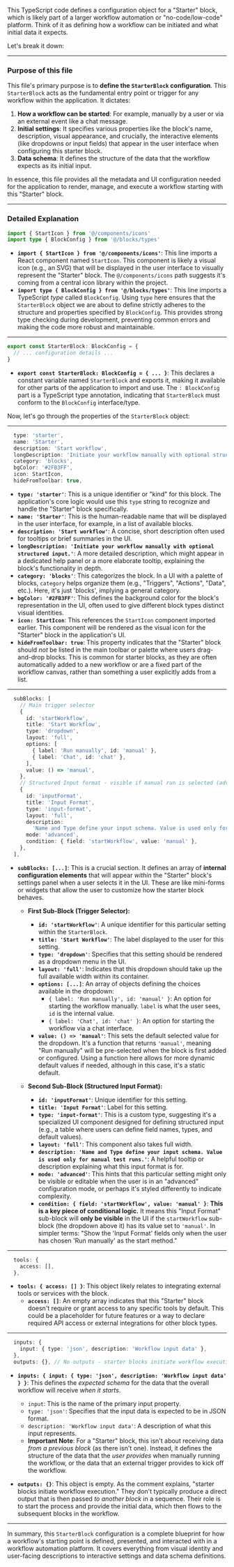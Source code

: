 This TypeScript code defines a configuration object for a "Starter" block, which is likely part of a larger workflow automation or "no-code/low-code" platform. Think of it as defining how a workflow can be initiated and what initial data it expects.

Let's break it down:

---

### **Purpose of this file**

This file's primary purpose is to **define the `StarterBlock` configuration**. This `StarterBlock` acts as the fundamental entry point or trigger for any workflow within the application. It dictates:

1.  **How a workflow can be started**: For example, manually by a user or via an external event like a chat message.
2.  **Initial settings**: It specifies various properties like the block's name, description, visual appearance, and crucially, the interactive elements (like dropdowns or input fields) that appear in the user interface when configuring this starter block.
3.  **Data schema**: It defines the structure of the data that the workflow expects as its initial input.

In essence, this file provides all the metadata and UI configuration needed for the application to render, manage, and execute a workflow starting with this "Starter" block.

---

### **Detailed Explanation**

```typescript
import { StartIcon } from '@/components/icons'
import type { BlockConfig } from '@/blocks/types'
```

*   **`import { StartIcon } from '@/components/icons'`**: This line imports a React component named `StartIcon`. This component is likely a visual icon (e.g., an SVG) that will be displayed in the user interface to visually represent the "Starter" block. The `@/components/icons` path suggests it's coming from a central icon library within the project.
*   **`import type { BlockConfig } from '@/blocks/types'`**: This line imports a TypeScript *type* called `BlockConfig`. Using `type` here ensures that the `StarterBlock` object we are about to define strictly adheres to the structure and properties specified by `BlockConfig`. This provides strong type checking during development, preventing common errors and making the code more robust and maintainable.

---

```typescript
export const StarterBlock: BlockConfig = {
  // ... configuration details ...
}
```

*   **`export const StarterBlock: BlockConfig = { ... }`**: This declares a constant variable named `StarterBlock` and exports it, making it available for other parts of the application to import and use. The `: BlockConfig` part is a TypeScript type annotation, indicating that `StarterBlock` must conform to the `BlockConfig` interface/type.

Now, let's go through the properties of the `StarterBlock` object:

---

```typescript
  type: 'starter',
  name: 'Starter',
  description: 'Start workflow',
  longDescription: 'Initiate your workflow manually with optional structured input.',
  category: 'blocks',
  bgColor: '#2FB3FF',
  icon: StartIcon,
  hideFromToolbar: true,
```

*   **`type: 'starter'`**: This is a unique identifier or "kind" for this block. The application's core logic would use this `type` string to recognize and handle the "Starter" block specifically.
*   **`name: 'Starter'`**: This is the human-readable name that will be displayed in the user interface, for example, in a list of available blocks.
*   **`description: 'Start workflow'`**: A concise, short description often used for tooltips or brief summaries in the UI.
*   **`longDescription: 'Initiate your workflow manually with optional structured input.'`**: A more detailed description, which might appear in a dedicated help panel or a more elaborate tooltip, explaining the block's functionality in depth.
*   **`category: 'blocks'`**: This categorizes the block. In a UI with a palette of blocks, `category` helps organize them (e.g., "Triggers", "Actions", "Data", etc.). Here, it's just 'blocks', implying a general category.
*   **`bgColor: '#2FB3FF'`**: This defines the background color for the block's representation in the UI, often used to give different block types distinct visual identities.
*   **`icon: StartIcon`**: This references the `StartIcon` component imported earlier. This component will be rendered as the visual icon for the "Starter" block in the application's UI.
*   **`hideFromToolbar: true`**: This property indicates that the "Starter" block should *not* be listed in the main toolbar or palette where users drag-and-drop blocks. This is common for starter blocks, as they are often automatically added to a new workflow or are a fixed part of the workflow canvas, rather than something a user explicitly adds from a list.

---

```typescript
  subBlocks: [
    // Main trigger selector
    {
      id: 'startWorkflow',
      title: 'Start Workflow',
      type: 'dropdown',
      layout: 'full',
      options: [
        { label: 'Run manually', id: 'manual' },
        { label: 'Chat', id: 'chat' },
      ],
      value: () => 'manual',
    },
    // Structured Input format - visible if manual run is selected (advanced mode)
    {
      id: 'inputFormat',
      title: 'Input Format',
      type: 'input-format',
      layout: 'full',
      description:
        'Name and Type define your input schema. Value is used only for manual test runs.',
      mode: 'advanced',
      condition: { field: 'startWorkflow', value: 'manual' },
    },
  ],
```

*   **`subBlocks: [...]`**: This is a crucial section. It defines an array of **internal configuration elements** that will appear *within* the "Starter" block's settings panel when a user selects it in the UI. These are like mini-forms or widgets that allow the user to customize how the starter block behaves.

    *   **First Sub-Block (Trigger Selector):**
        *   **`id: 'startWorkflow'`**: A unique identifier for this particular setting within the `StarterBlock`.
        *   **`title: 'Start Workflow'`**: The label displayed to the user for this setting.
        *   **`type: 'dropdown'`**: Specifies that this setting should be rendered as a dropdown menu in the UI.
        *   **`layout: 'full'`**: Indicates that this dropdown should take up the full available width within its container.
        *   **`options: [...]`**: An array of objects defining the choices available in the dropdown:
            *   `{ label: 'Run manually', id: 'manual' }`: An option for starting the workflow manually. `label` is what the user sees, `id` is the internal value.
            *   `{ label: 'Chat', id: 'chat' }`: An option for starting the workflow via a chat interface.
        *   **`value: () => 'manual'`**: This sets the default selected value for the dropdown. It's a function that returns `'manual'`, meaning "Run manually" will be pre-selected when the block is first added or configured. Using a function here allows for more dynamic default values if needed, although in this case, it's a static default.

    *   **Second Sub-Block (Structured Input Format):**
        *   **`id: 'inputFormat'`**: Unique identifier for this setting.
        *   **`title: 'Input Format'`**: Label for this setting.
        *   **`type: 'input-format'`**: This is a custom type, suggesting it's a specialized UI component designed for defining structured input (e.g., a table where users can define field names, types, and default values).
        *   **`layout: 'full'`**: This component also takes full width.
        *   **`description: 'Name and Type define your input schema. Value is used only for manual test runs.'`**: A helpful tooltip or description explaining what this input format is for.
        *   **`mode: 'advanced'`**: This hints that this particular setting might only be visible or editable when the user is in an "advanced" configuration mode, or perhaps it's styled differently to indicate complexity.
        *   **`condition: { field: 'startWorkflow', value: 'manual' }`**: **This is a key piece of conditional logic.** It means this "Input Format" sub-block will **only be visible** in the UI if the `startWorkflow` sub-block (the dropdown above it) has its value set to `'manual'`. In simpler terms: "Show the 'Input Format' fields only when the user has chosen 'Run manually' as the start method."

---

```typescript
  tools: {
    access: [],
  },
```

*   **`tools: { access: [] }`**: This object likely relates to integrating external tools or services with the block.
    *   **`access: []`**: An empty array indicates that this "Starter" block doesn't require or grant access to any specific tools by default. This could be a placeholder for future features or a way to declare required API access or external integrations for other block types.

---

```typescript
  inputs: {
    input: { type: 'json', description: 'Workflow input data' },
  },
  outputs: {}, // No outputs - starter blocks initiate workflow execution
```

*   **`inputs: { input: { type: 'json', description: 'Workflow input data' } }`**: This defines the *expected schema* for the data that the overall workflow will receive *when it starts*.
    *   `input`: This is the name of the primary input property.
    *   `type: 'json'`: Specifies that the input data is expected to be in JSON format.
    *   `description: 'Workflow input data'`: A description of what this input represents.
    *   **Important Note**: For a "Starter" block, this isn't about receiving data *from a previous block* (as there isn't one). Instead, it defines the structure of the data that the *user provides* when manually running the workflow, or the data that an external trigger provides to kick off the workflow.

*   **`outputs: {}`**: This object is empty. As the comment explains, "starter blocks initiate workflow execution." They don't typically produce a direct output that is then passed *to another block* in a sequence. Their role is to start the process and provide the initial data, which then flows to the subsequent blocks in the workflow.

---

In summary, this `StarterBlock` configuration is a complete blueprint for how a workflow's starting point is defined, presented, and interacted with in a workflow automation platform. It covers everything from visual identity and user-facing descriptions to interactive settings and data schema definitions.